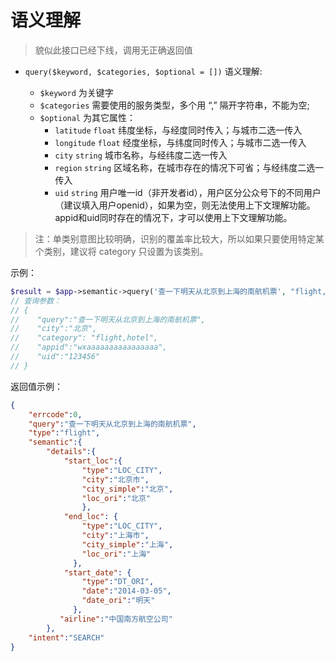 # 语义理解

> 貌似此接口已经下线，调用无正确返回值

+ `query($keyword, $categories, $optional = [])` 语义理解:

  + `$keyword` 为关键字
  + `$categories` 需要使用的服务类型，多个用 “,” 隔开字符串，不能为空;
  + `$optional` 为其它属性：
    + `latitude`  `float`  纬度坐标，与经度同时传入；与城市二选一传入
    + `longitude`  `float`  经度坐标，与纬度同时传入；与城市二选一传入
    + `city`   `string`  城市名称，与经纬度二选一传入
    + `region` `string`  区域名称，在城市存在的情况下可省；与经纬度二选一传入
    + `uid`  `string` 用户唯一id（非开发者id），用户区分公众号下的不同用户（建议填入用户openid），如果为空，则无法使用上下文理解功能。appid和uid同时存在的情况下，才可以使用上下文理解功能。

> 注：单类别意图比较明确，识别的覆盖率比较大，所以如果只要使用特定某个类别，建议将 category 只设置为该类别。

示例：

```php
$result = $app->semantic->query('查一下明天从北京到上海的南航机票', "flight,hotel", array('city' => '北京', 'uid' => '123456'));
// 查询参数：
// {
//    "query":"查一下明天从北京到上海的南航机票",
//    "city":"北京",
//    "category": "flight,hotel",
//    "appid":"wxaaaaaaaaaaaaaaaa",
//    "uid":"123456"
// }
```
返回值示例：

```json
{
    "errcode":0,
    "query":"查一下明天从北京到上海的南航机票",
    "type":"flight",
    "semantic":{
        "details":{
            "start_loc":{
                "type":"LOC_CITY",
                "city":"北京市",
                "city_simple":"北京",
                "loc_ori":"北京"
                },
            "end_loc": {
                "type":"LOC_CITY",
                "city":"上海市",
                "city_simple":"上海",
                "loc_ori":"上海"
              },
            "start_date": {
                "type":"DT_ORI",
                "date":"2014-03-05",
                "date_ori":"明天"
              },
           "airline":"中国南方航空公司"
        },
    "intent":"SEARCH"
}
```